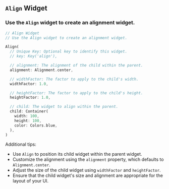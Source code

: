 ## `Align` Widget
### Use the `Align` widget to create an alignment widget.

```dart
// Align Widget
// Use the Align widget to create an alignment widget.

Align(
  // Unique Key: Optional key to identify this widget.
  // key: Key('align'),

  // alignment: The alignment of the child within the parent.
  alignment: Alignment.center,

  // widthFactor: The factor to apply to the child's width.
  widthFactor: 1.0,

  // heightFactor: The factor to apply to the child's height.
  heightFactor: 1.0,

  // child: The widget to align within the parent.
  child: Container(
    width: 100,
    height: 100,
    color: Colors.blue,
  ),
)
```

Additional tips:
- Use `Align` to position its child widget within the parent widget.
- Customize the alignment using the `alignment` property, which defaults to `Alignment.center`.
- Adjust the size of the child widget using `widthFactor` and `heightFactor`.
- Ensure that the child widget's size and alignment are appropriate for the layout of your UI.
